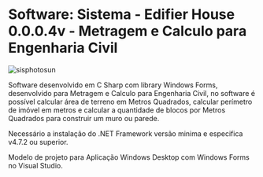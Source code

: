 # Software: Sistema - Edifier House 0.0.0.4v - Metragem e Calculo para Engenharia Civil

![sisphotosun](https://repository-images.githubusercontent.com/861831227/bc1550f5-b978-4729-ba8b-a903b62c2d4a)

Software desenvolvido em C Sharp com library Windows Forms, desenvolvido para Metragem e Calculo para Engenharia Civil, no software é possível calcular área de terreno em Metros Quadrados, calcular perímetro de imóvel em metros e calcular a quantidade de blocos por Metros Quadrados para construir um muro ou parede.

Necessário a instalação do .NET Framework versão minima e especifica v4.7.2 ou superior.

Modelo de projeto para Aplicação Windows Desktop com Windows Forms no Visual Studio.
